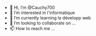 - 👋 Hi, I’m @Cauchy700
- 👀 I’m interested in l'informatique
- 🌱 I’m currently learning  le développ web
- 💞️ I’m looking to collaborate on ...
- 📫 How to reach me ...

<!---
Cauchy700/Cauchy700 is a ✨ special ✨ repository because its `README.md` (this file) appears on your GitHub profile.
You can click the Preview link to take a look at your changes.
--->
